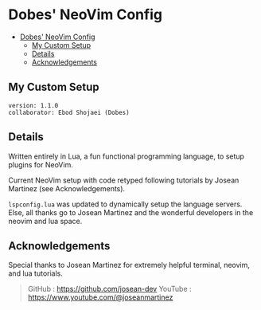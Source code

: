 # Dobes' NeoVim Config

<!--toc:start-->

- [Dobes' NeoVim Config](#dobes-neovim-config)
  - [My Custom Setup](#my-custom-setup)
  - [Details](#details)
  - [Acknowledgements](#acknowledgements)
  <!--toc:end-->

## My Custom Setup

```
version: 1.1.0
collaborator: Ebod Shojaei (Dobes)
```

## Details

Written entirely in Lua, a fun functional programming language, to setup plugins for NeoVim.

Current NeoVim setup with code retyped following tutorials by Josean Martinez (see Acknowledgements).

`lspconfig.lua` was updated to dynamically setup the language servers. Else, all thanks go to Josean Martinez and the wonderful developers in the neovim and lua space.

## Acknowledgements

Special thanks to Josean Martinez for extremely helpful terminal, neovim, and lua tutorials.

> GitHub : https://github.com/josean-dev
> YouTube : https://www.youtube.com/@joseanmartinez

